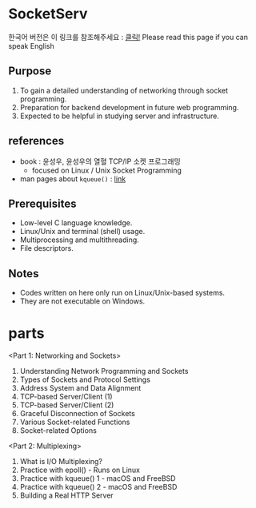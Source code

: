 # SocketServ
한국어 버전은 이 링크를 참조해주세요 : [클릭!](./README_ko.md) 
Please read this page if you can speak English

## Purpose
1. To gain a detailed understanding of networking through socket programming.
2. Preparation for backend development in future web programming.
3. Expected to be helpful in studying server and infrastructure.

## references
* book : 윤성우, 윤성우의 열혈 TCP/IP 소켓 프로그래밍
	* focused on Linux / Unix Socket Programming
* man pages about `kqueue()` : [link](https://man.freebsd.org/cgi/man.cgi?query=kqueue&sektion=2)

## Prerequisites
* Low-level C language knowledge.
* Linux/Unix and terminal (shell) usage.
* Multiprocessing and multithreading.
* File descriptors.

## Notes
* Codes written on here only run on Linux/Unix-based systems.
* They are not executable on Windows.

# parts
<Part 1: Networking and Sockets>
1. Understanding Network Programming and Sockets
2. Types of Sockets and Protocol Settings
3. Address System and Data Alignment
4. TCP-based Server/Client (1)
5. TCP-based Server/Client (2)
6. Graceful Disconnection of Sockets
7. Various Socket-related Functions
8. Socket-related Options

<Part 2: Multiplexing>
1. What is I/O Multiplexing?
2. Practice with epoll() - Runs on Linux
3. Practice with kqueue() 1 - macOS and FreeBSD
4. Practice with kqueue() 2 - macOS and FreeBSD
5. Building a Real HTTP Server
